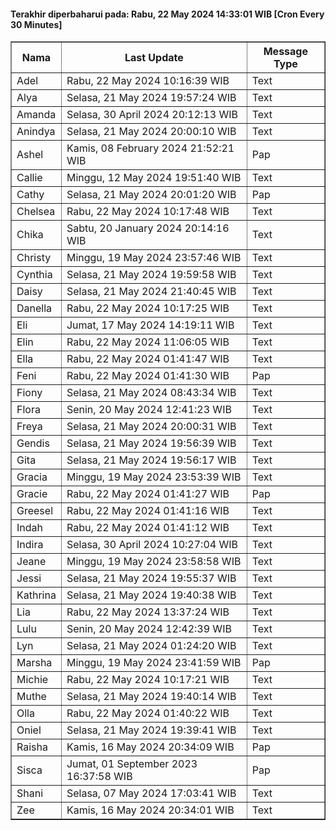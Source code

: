#### Terakhir diperbaharui pada: Rabu, 22 May 2024 14:33:01 WIB [Cron Every 30 Minutes]

<table border='1'><tr><th>Nama</th><th>Last Update</th><th>Message Type</th></tr><tr><td>Adel</td><td>Rabu, 22 May 2024 10:16:39 WIB</td><td>Text</td></tr><tr><td>Alya</td><td>Selasa, 21 May 2024 19:57:24 WIB</td><td>Text</td></tr><tr><td>Amanda</td><td>Selasa, 30 April 2024 20:12:13 WIB</td><td>Text</td></tr><tr><td>Anindya</td><td>Selasa, 21 May 2024 20:00:10 WIB</td><td>Text</td></tr><tr><td>Ashel</td><td>Kamis, 08 February 2024 21:52:21 WIB</td><td>Pap</td></tr><tr><td>Callie</td><td>Minggu, 12 May 2024 19:51:40 WIB</td><td>Text</td></tr><tr><td>Cathy</td><td>Selasa, 21 May 2024 20:01:20 WIB</td><td>Pap</td></tr><tr><td>Chelsea</td><td>Rabu, 22 May 2024 10:17:48 WIB</td><td>Text</td></tr><tr><td>Chika</td><td>Sabtu, 20 January 2024 20:14:16 WIB</td><td>Text</td></tr><tr><td>Christy</td><td>Minggu, 19 May 2024 23:57:46 WIB</td><td>Text</td></tr><tr><td>Cynthia</td><td>Selasa, 21 May 2024 19:59:58 WIB</td><td>Text</td></tr><tr><td>Daisy</td><td>Selasa, 21 May 2024 21:40:45 WIB</td><td>Text</td></tr><tr><td>Danella</td><td>Rabu, 22 May 2024 10:17:25 WIB</td><td>Text</td></tr><tr><td>Eli</td><td>Jumat, 17 May 2024 14:19:11 WIB</td><td>Text</td></tr><tr><td>Elin</td><td>Rabu, 22 May 2024 11:06:05 WIB</td><td>Text</td></tr><tr><td>Ella</td><td>Rabu, 22 May 2024 01:41:47 WIB</td><td>Text</td></tr><tr><td>Feni</td><td>Rabu, 22 May 2024 01:41:30 WIB</td><td>Pap</td></tr><tr><td>Fiony</td><td>Selasa, 21 May 2024 08:43:34 WIB</td><td>Text</td></tr><tr><td>Flora</td><td>Senin, 20 May 2024 12:41:23 WIB</td><td>Text</td></tr><tr><td>Freya</td><td>Selasa, 21 May 2024 20:00:31 WIB</td><td>Text</td></tr><tr><td>Gendis</td><td>Selasa, 21 May 2024 19:56:39 WIB</td><td>Text</td></tr><tr><td>Gita</td><td>Selasa, 21 May 2024 19:56:17 WIB</td><td>Text</td></tr><tr><td>Gracia</td><td>Minggu, 19 May 2024 23:53:39 WIB</td><td>Text</td></tr><tr><td>Gracie</td><td>Rabu, 22 May 2024 01:41:27 WIB</td><td>Pap</td></tr><tr><td>Greesel</td><td>Rabu, 22 May 2024 01:41:16 WIB</td><td>Text</td></tr><tr><td>Indah</td><td>Rabu, 22 May 2024 01:41:12 WIB</td><td>Text</td></tr><tr><td>Indira</td><td>Selasa, 30 April 2024 10:27:04 WIB</td><td>Text</td></tr><tr><td>Jeane</td><td>Minggu, 19 May 2024 23:58:58 WIB</td><td>Text</td></tr><tr><td>Jessi</td><td>Selasa, 21 May 2024 19:55:37 WIB</td><td>Text</td></tr><tr><td>Kathrina</td><td>Selasa, 21 May 2024 19:40:38 WIB</td><td>Text</td></tr><tr><td>Lia</td><td>Rabu, 22 May 2024 13:37:24 WIB</td><td>Text</td></tr><tr><td>Lulu</td><td>Senin, 20 May 2024 12:42:39 WIB</td><td>Text</td></tr><tr><td>Lyn</td><td>Selasa, 21 May 2024 01:24:20 WIB</td><td>Text</td></tr><tr><td>Marsha</td><td>Minggu, 19 May 2024 23:41:59 WIB</td><td>Pap</td></tr><tr><td>Michie</td><td>Rabu, 22 May 2024 10:17:21 WIB</td><td>Text</td></tr><tr><td>Muthe</td><td>Selasa, 21 May 2024 19:40:14 WIB</td><td>Text</td></tr><tr><td>Olla</td><td>Rabu, 22 May 2024 01:40:22 WIB</td><td>Text</td></tr><tr><td>Oniel</td><td>Selasa, 21 May 2024 19:39:41 WIB</td><td>Text</td></tr><tr><td>Raisha</td><td>Kamis, 16 May 2024 20:34:09 WIB</td><td>Pap</td></tr><tr><td>Sisca</td><td>Jumat, 01 September 2023 16:37:58 WIB</td><td>Pap</td></tr><tr><td>Shani</td><td>Selasa, 07 May 2024 17:03:41 WIB</td><td>Text</td></tr><tr><td>Zee</td><td>Kamis, 16 May 2024 20:34:01 WIB</td><td>Text</td></tr></table>